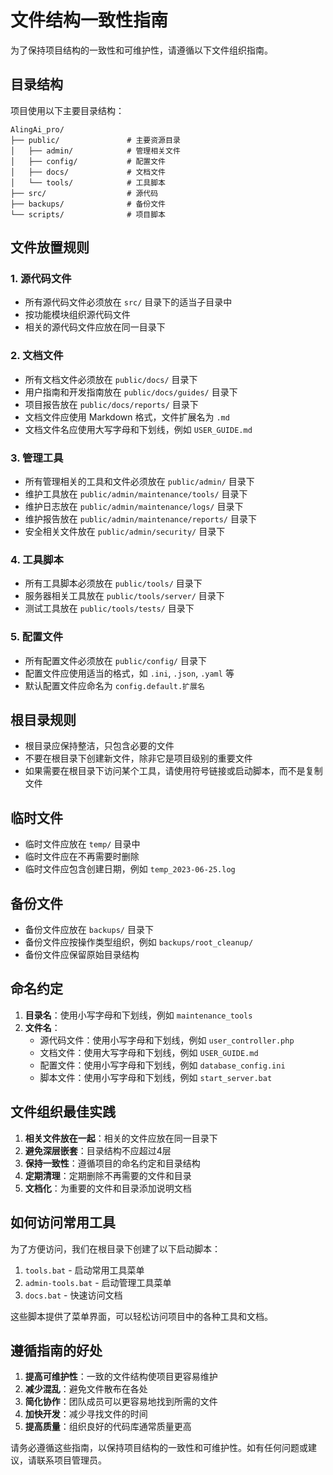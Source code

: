 # 文件结构一致性指南

为了保持项目结构的一致性和可维护性，请遵循以下文件组织指南。

## 目录结构

项目使用以下主要目录结构：

```
AlingAi_pro/
├── public/               # 主要资源目录
│   ├── admin/            # 管理相关文件
│   ├── config/           # 配置文件
│   ├── docs/             # 文档文件
│   └── tools/            # 工具脚本
├── src/                  # 源代码
├── backups/              # 备份文件
└── scripts/              # 项目脚本
```

## 文件放置规则

### 1. 源代码文件

- 所有源代码文件必须放在 `src/` 目录下的适当子目录中
- 按功能模块组织源代码文件
- 相关的源代码文件应放在同一目录下

### 2. 文档文件

- 所有文档文件必须放在 `public/docs/` 目录下
- 用户指南和开发指南放在 `public/docs/guides/` 目录下
- 项目报告放在 `public/docs/reports/` 目录下
- 文档文件应使用 Markdown 格式，文件扩展名为 `.md`
- 文档文件名应使用大写字母和下划线，例如 `USER_GUIDE.md`

### 3. 管理工具

- 所有管理相关的工具和文件必须放在 `public/admin/` 目录下
- 维护工具放在 `public/admin/maintenance/tools/` 目录下
- 维护日志放在 `public/admin/maintenance/logs/` 目录下
- 维护报告放在 `public/admin/maintenance/reports/` 目录下
- 安全相关文件放在 `public/admin/security/` 目录下

### 4. 工具脚本

- 所有工具脚本必须放在 `public/tools/` 目录下
- 服务器相关工具放在 `public/tools/server/` 目录下
- 测试工具放在 `public/tools/tests/` 目录下

### 5. 配置文件

- 所有配置文件必须放在 `public/config/` 目录下
- 配置文件应使用适当的格式，如 `.ini`, `.json`, `.yaml` 等
- 默认配置文件应命名为 `config.default.扩展名`

## 根目录规则

- 根目录应保持整洁，只包含必要的文件
- 不要在根目录下创建新文件，除非它是项目级别的重要文件
- 如果需要在根目录下访问某个工具，请使用符号链接或启动脚本，而不是复制文件

## 临时文件

- 临时文件应放在 `temp/` 目录中
- 临时文件应在不再需要时删除
- 临时文件应包含创建日期，例如 `temp_2023-06-25.log`

## 备份文件

- 备份文件应放在 `backups/` 目录下
- 备份文件应按操作类型组织，例如 `backups/root_cleanup/`
- 备份文件应保留原始目录结构

## 命名约定

1. **目录名**：使用小写字母和下划线，例如 `maintenance_tools`
2. **文件名**：
   - 源代码文件：使用小写字母和下划线，例如 `user_controller.php`
   - 文档文件：使用大写字母和下划线，例如 `USER_GUIDE.md`
   - 配置文件：使用小写字母和下划线，例如 `database_config.ini`
   - 脚本文件：使用小写字母和下划线，例如 `start_server.bat`

## 文件组织最佳实践

1. **相关文件放在一起**：相关的文件应放在同一目录下
2. **避免深层嵌套**：目录结构不应超过4层
3. **保持一致性**：遵循项目的命名约定和目录结构
4. **定期清理**：定期删除不再需要的文件和目录
5. **文档化**：为重要的文件和目录添加说明文档

## 如何访问常用工具

为了方便访问，我们在根目录下创建了以下启动脚本：

1. `tools.bat` - 启动常用工具菜单
2. `admin-tools.bat` - 启动管理工具菜单
3. `docs.bat` - 快速访问文档

这些脚本提供了菜单界面，可以轻松访问项目中的各种工具和文档。

## 遵循指南的好处

1. **提高可维护性**：一致的文件结构使项目更容易维护
2. **减少混乱**：避免文件散布在各处
3. **简化协作**：团队成员可以更容易地找到所需的文件
4. **加快开发**：减少寻找文件的时间
5. **提高质量**：组织良好的代码库通常质量更高

请务必遵循这些指南，以保持项目结构的一致性和可维护性。如有任何问题或建议，请联系项目管理员。 